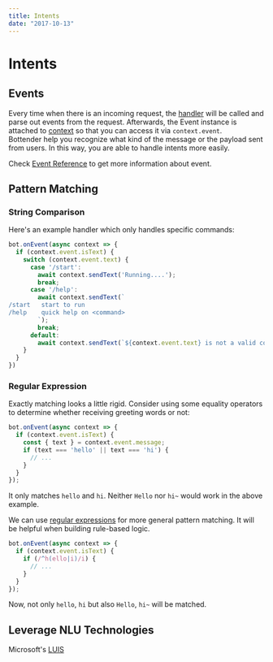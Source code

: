 ```yaml
---
title: Intents
date: "2017-10-13"
---
```


# Intents

## Events

Every time when there is an incoming request, the [handler](./APIReference-Handler) will be called and parse out events from the request. Afterwards, the Event instance is attached to [context](./APIReference-Context) so that you can access it via `context.event`.  
Bottender help you recognize what kind of the message or the payload sent from users. In this way, you are able to handle intents more easily.

Check [Event Reference](./APIReference-Event) to get more information about event.

## Pattern Matching

### String Comparison

Here's an example handler which only handles specific commands:

```js
bot.onEvent(async context => {
  if (context.event.isText) {
    switch (context.event.text) {
      case '/start':
        await context.sendText('Running....');
        break;
      case '/help':
        await context.sendText(`
/start   start to run
/help    quick help on <command>
        `);
        break;
      default:
        await context.sendText(`${context.event.text} is not a valid command.`);
    }
  }
})
```

### Regular Expression

Exactly matching looks a little rigid. Consider using some equality operators to determine whether receiving greeting words or not:

```js
bot.onEvent(async context => {
  if (context.event.isText) {
    const { text } = context.event.message;
    if (text === 'hello' || text === 'hi') {
      // ...
    }
  }
});
```

It only matches `hello` and `hi`. Neither `Hello` nor `hi~` would work in the above example.

We can use [regular expressions](https://developer.mozilla.org/en-US/docs/Web/JavaScript/Reference/Global_Objects/RegExp) for more general pattern matching. It will be helpful when building rule-based logic.

```js
bot.onEvent(async context => {
  if (context.event.isText) {
    if (/^h(ello|i)/i) {
      // ...
    }
  }
});
```

Now, not only `hello`, `hi` but also `Hello`, `hi~` will be matched.

## Leverage NLU Technologies

Microsoft's [LUIS](https://www.luis.ai/)
